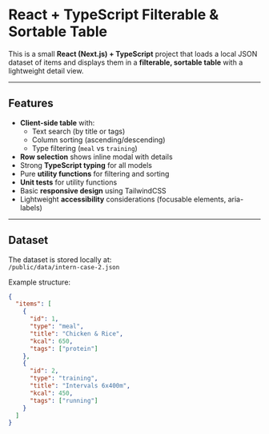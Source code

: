 # React + TypeScript Filterable & Sortable Table

This is a small **React (Next.js) + TypeScript** project that loads a local JSON dataset of items and displays them in a **filterable, sortable table** with a lightweight detail view.  

---

## Features

- **Client-side table** with:
  - Text search (by title or tags)
  - Column sorting (ascending/descending)
  - Type filtering (`meal` vs `training`)
- **Row selection** shows inline modal with details
- Strong **TypeScript typing** for all models
- Pure **utility functions** for filtering and sorting
- **Unit tests** for utility functions
- Basic **responsive design** using TailwindCSS
- Lightweight **accessibility** considerations (focusable elements, aria-labels)

---

## Dataset

The dataset is stored locally at:  
`/public/data/intern-case-2.json`  

Example structure:

```json
{
  "items": [
    {
      "id": 1,
      "type": "meal",
      "title": "Chicken & Rice",
      "kcal": 650,
      "tags": ["protein"]
    },
    {
      "id": 2,
      "type": "training",
      "title": "Intervals 6x400m",
      "kcal": 450,
      "tags": ["running"]
    }
  ]
}
